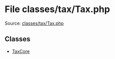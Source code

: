 File classes/tax/Tax.php
=========

Source: [classes/tax/Tax.php](https://github.com/PrestaShop/PrestaShop/blob/1.6.0.4/classes/tax/Tax.php)


Classes
-------

* [TaxCore](class.TaxCore.md)

